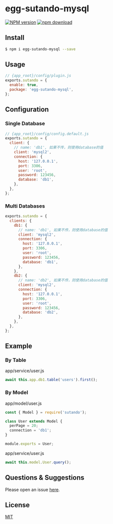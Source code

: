 # egg-sutando-mysql

[![NPM version][npm-image]][npm-url]
[![npm download][download-image]][download-url]

[npm-image]: https://img.shields.io/npm/v/egg-sutando-mysql.svg?style=flat-square
[npm-url]: https://npmjs.org/package/egg-sutando-mysql
[download-image]: https://img.shields.io/npm/dm/egg-sutando-mysql.svg?style=flat-square
[download-url]: https://npmjs.org/package/egg-sutando-mysql


## Install

```bash
$ npm i egg-sutando-mysql --save
```

## Usage

```js
// {app_root}/config/plugin.js
exports.sutando = {
  enable: true,
  package: 'egg-sutando-mysql',
};
```

## Configuration

### Single Database
```js
// {app_root}/config/config.default.js
exports.sutando = {
  client: {
    // name: 'db1', 如果不传，则使用database的值
    client: 'mysql2',
    connection: {
      host: '127.0.0.1',
      port: 3306,
      user: 'root',
      password: 123456,
      database: 'db1',
    },
  },
};
```

### Multi Databases
``` js
exports.sutando = {
  clients: {
    db1: {
      // name: 'db1', 如果不传，则使用database的值
      client: 'mysql2',
      connection: {
        host: '127.0.0.1',
        port: 3306,
        user: 'root',
        password: 123456,
        database: 'db1',
      },
    },
    db2: {
      // name: 'db2', 如果不传，则使用database的值
      client: 'mysql2',
      connection: {
        host: '127.0.0.1',
        port: 3306,
        user: 'root',
        password: 123456,
        database: 'db2',
      },
    },
  },
};
```

## Example

### By Table
app/service/user.js
``` js
await this.app.db1.table('users').first();
```

### By Model
app/model/user.js
``` js
const { Model } = require('sutando');

class User extends Model {
  perPage = 20;
  connection = 'db1';
}

module.exports = User;
```
app/service/user.js
``` js
await this.model.User.query();
```

## Questions & Suggestions

Please open an issue [here](https://github.com/aferica/egg-sutando-mysql/issues).

## License

[MIT](LICENSE)

